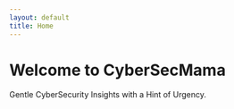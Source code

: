 ```yaml
---
layout: default
title: Home
---
```


# Welcome to CyberSecMama

Gentle CyberSecurity Insights with a Hint of Urgency.
